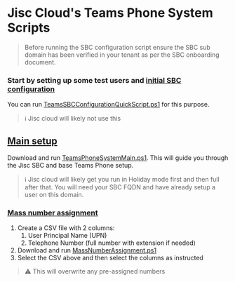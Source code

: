 # Jisc Cloud's Teams Phone System Scripts

> Before running the SBC configuration script ensure the SBC sub domain has been verified in your tenant as per the SBC onboarding document.

### Start by setting up some test users and [initial SBC configuration]((./TeamsSBCConfigurationQuickScript.ps1))
You can run [TeamsSBCConfigurationQuickScript.ps1](./TeamsSBCConfigurationQuickScript.ps1) for this purpose.
>ℹ️ Jisc cloud will likely not use this

## [Main setup](./TeamsPhoneSystemMain.ps1)
Download and run [TeamsPhoneSystemMain.ps1](./TeamsPhoneSystemMain.ps1). This will guide you through the Jisc SBC and base Teams Phone setup.
>ℹ️ Jisc cloud will likely get you run in Holiday mode first and then full after that. You will need your SBC FQDN and have already setup a user on this domain.

### [Mass number assignment](./MassNumberAssignment.ps1)
1. Create a CSV file with 2 columns:
    1. User Principal Name (UPN)
    2. Telephone Number (full number with extension if needed)
2. Download and run [MassNumberAssignment.ps1](./MassNumberAssignment.ps1)
3. Select the CSV above and then select the columns as instructed
> ⚠️ This will overwrite any pre-assigned numbers